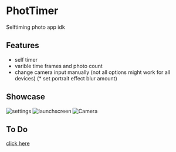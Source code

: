 # PhotTimer
Selftiming photo app idk

## Features
* self timer
* varible time frames and photo count
* change camera input manually (not all options might work for all devices)
(* set portrait effect blur amount)

## Showcase
![settings](https://media.discordapp.net/attachments/867129329363976212/1039525965660954694/image.png?width=309&height=670)
![launchscreen](https://media.discordapp.net/attachments/867129329363976212/1014531039659577444/unknown.png?width=309&height=670)
![Camera](https://media.discordapp.net/attachments/867129329363976212/1039526425654468658/image.png?width=309&height=670)


## To Do
[click here](https://github.com/DragonCat4012/Sha/projects/1)
